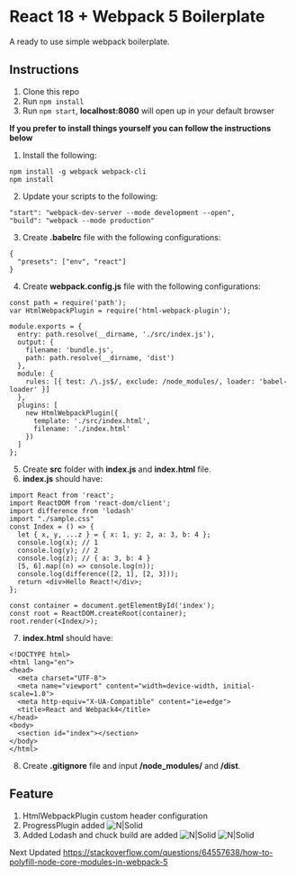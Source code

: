 # React 18 + Webpack 5 Boilerplate

A ready to use simple webpack boilerplate.

## Instructions

1.  Clone this repo
2.  Run `npm install`
3.  Run `npm start`, **localhost:8080** will open up in your default browser

**If you prefer to install things yourself you can follow the instructions below**

1.  Install the following:
```
npm install -g webpack webpack-cli
npm install
```
2. Update your scripts to the following:
```
"start": "webpack-dev-server --mode development --open",
"build": "webpack --mode production"
```
3. Create **.babelrc** file with the following configurations:
```
{
  "presets": ["env", "react"]
}
```
4. Create **webpack.config.js** file with the following configurations:
```
const path = require('path');
var HtmlWebpackPlugin = require('html-webpack-plugin');

module.exports = {
  entry: path.resolve(__dirname, './src/index.js'),
  output: {
    filename: 'bundle.js',
    path: path.resolve(__dirname, 'dist')
  },
  module: {
    rules: [{ test: /\.js$/, exclude: /node_modules/, loader: 'babel-loader' }]
  },
  plugins: [
    new HtmlWebpackPlugin({
      template: './src/index.html',
      filename: './index.html'
    })
  ]
};

```
5. Create **src** folder with **index.js** and **index.html** file.
6. **index.js** should have:
```
import React from 'react';
import ReactDOM from 'react-dom/client';
import difference from 'lodash'
import "./sample.css"
const Index = () => {
  let { x, y, ...z } = { x: 1, y: 2, a: 3, b: 4 };
  console.log(x); // 1
  console.log(y); // 2
  console.log(z); // { a: 3, b: 4 }
  [5, 6].map((n) => console.log(n));
  console.log(difference([2, 1], [2, 3]));
  return <div>Hello React!</div>;
};

const container = document.getElementById('index');
const root = ReactDOM.createRoot(container);
root.render(<Index/>);

```
7. **index.html** should have:
```
<!DOCTYPE html>
<html lang="en">
<head>
  <meta charset="UTF-8">
  <meta name="viewport" content="width=device-width, initial-scale=1.0">
  <meta http-equiv="X-UA-Compatible" content="ie=edge">
  <title>React and Webpack4</title>
</head>
<body>
  <section id="index"></section>
</body>
</html>
```
8. Create **.gitignore** file and input **/node_modules/** and **/dist**.

## Feature
1. HtmlWebpackPlugin custom header configuration
2. ProgressPlugin added
![N|Solid](https://i.ibb.co/VYmkC2C/Screenshot-2020-05-07-at-4-08-57-PM.png)
3. Added Lodash and chuck build are added
![N|Solid](https://i.ibb.co/8m6xHYr/Screenshot-2020-05-07-at-4-14-21-PM.png)
![N|Solid](https://i.ibb.co/6mgM7h1/Screenshot-2020-05-07-at-4-16-31-PM.png)



Next Updated
https://stackoverflow.com/questions/64557638/how-to-polyfill-node-core-modules-in-webpack-5

